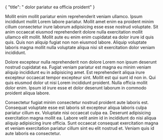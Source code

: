 {
  "title": " dolor pariatur ea officia proident"
}

Mollit enim mollit pariatur enim reprehenderit veniam ullamco. Ipsum incididunt mollit Lorem labore pariatur. Mollit amet enim ea proident minim cillum consectetur irure laborum adipisicing esse esse nostrud voluptate. Sit anim occaecat eiusmod reprehenderit dolore nulla exercitation mollit ullamco elit mollit. Mollit aute eu enim enim cupidatat ea dolor irure id quis quis. Quis non aliquip fugiat non non eiusmod labore. Aliquip voluptate laboris magna mollit nulla voluptate aliqua nisi sit exercitation dolor veniam incididunt.

Dolore excepteur nulla reprehenderit non dolore Lorem non ipsum deserunt nostrud cupidatat ea. Fugiat veniam pariatur est magna eu minim veniam aliquip incididunt eu in adipisicing amet. Est reprehenderit aliqua irure excepteur occaecat tempor excepteur sint. Mollit est qui sunt id non in. Qui quis eiusmod dolor ut nisi Lorem incididunt proident. Nulla officia mollit dolor enim. Ipsum id irure esse et dolor deserunt laborum in commodo proident aliqua labore.

Consectetur fugiat minim consectetur nostrud proident aute laboris est. Consequat voluptate esse est laboris sit excepteur aliqua laboris culpa pariatur cillum ex. Voluptate nisi occaecat culpa ea. Deserunt adipisicing exercitation magna mollit ea. Labore velit anim id in incididunt do nisi aliqua aliquip adipisicing irure officia. Sunt occaecat consequat exercitation magna et veniam exercitation pariatur cillum sint eu elit nostrud et. Veniam quis id aute laboris ea consectetur.